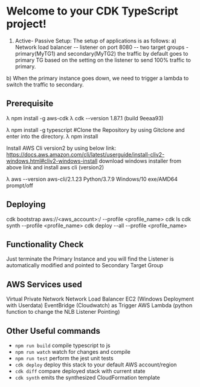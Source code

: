 # Welcome to your CDK TypeScript project!

1. Active- Passive Setup: The setup of applications is as follows:
a) Network load balancer -- listener on port 8080 -- two target groups - primary(MyTG1) and secondary(MyTG2)
the traffic by default goes to primary TG based on the setting on the listener to send 100% traffic to primary.

b) When the primary instance goes down, we need to trigger a lambda to switch the traffic to secondary.

## Prerequisite
λ npm install -g aws-cdk
λ cdk --version
1.87.1 (build 9eeaa93)

λ npm install -g typescript
#Clone the Repository by using Gitclone and enter into the directory.
λ npm install

Install AWS Cli version2 by using below link:
https://docs.aws.amazon.com/cli/latest/userguide/install-cliv2-windows.html#cliv2-windows-install
download windows installer from above link and install aws cli (version2)

λ aws --version
aws-cli/2.1.23 Python/3.7.9 Windows/10 exe/AMD64 prompt/off

## Deploying
cdk bootstrap aws://<aws_account>:/<region> --profile <profile_name>
cdk ls
cdk synth --profile <profile_name>
cdk deploy --all --profile <profile_name>

## Functionality Check
Just terminate the Primary Instance and you will find the Listener is automatically modified and pointed to Secondary Target Group

## AWS Services used
Virtual Private Network
Network Load Balancer
EC2 (Windows Deployment with Userdata)
EventBridge (Cloudwatch) as Trigger
AWS Lambda (python function to change the NLB Listener Pointing)

## Other Useful commands

 * `npm run build`   compile typescript to js
 * `npm run watch`   watch for changes and compile
 * `npm run test`    perform the jest unit tests
 * `cdk deploy`      deploy this stack to your default AWS account/region
 * `cdk diff`        compare deployed stack with current state
 * `cdk synth`       emits the synthesized CloudFormation template
